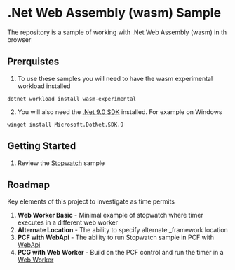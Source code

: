 # .Net Web Assembly (wasm) Sample

The repository is a sample of working with .Net Web Assembly (wasm) in th browser

## Prerquistes


1. To use these samples you will need to have the wasm experimental workload installed

```pwsh
dotnet workload install wasm-experimental
```

2. You will also need the [.Net 9.0 SDK](https://dotnet.microsoft.com/download/dotnet/9.0) installed. For example on Windows

```pwsh
winget install Microsoft.DotNet.SDK.9
```

## Getting Started

1. Review the [Stopwatch](./src/stopwatch/README.md) sample

## Roadmap

Key elements of this project to investigate as time permits

1. **Web Worker Basic** - Minimal example of stopwatch where timer executes in a different web worker
2. **Alternate Location** - The ability to specify alternate _framework location
3. **PCF with WebApi** - The ability to run Stopwatch sample in PCF with [WebApi](./src/stopwatch-pcf/README.md)
3. **PCG with Web Worker** - Build on the PCF control and run the timer in a [Web Worker](./src/webworker/README.md)